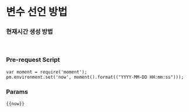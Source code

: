 변수 선언 방법
=============

### 현재시간 생성 방법
<br>

### Pre-request Script
```
var moment = require('moment');
pm.environment.set('now', moment().format(("YYYY-MM-DD HH:mm:ss")));
```

### Params
```
{{now}}
```